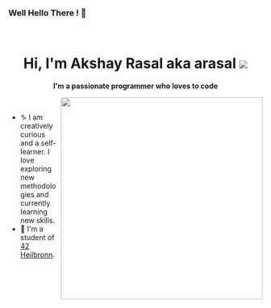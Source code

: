 ### Well Hello There ! 👋

<!--
**Asrasal47/Asrasal47** is a ✨ _special_ ✨ repository because its `README.md` (this file) appears on your GitHub profile.

Here are some ideas to get you started:

- 🔭 I’m currently working on ...
- 🌱 I’m currently learning ...
- 👯 I’m looking to collaborate on ...
- 🤔 I’m looking for help with ...
- 💬 Ask me about ...
- 📫 How to reach me: ...
- 😄 Pronouns: ...
- ⚡ Fun fact: ...
-->
<!-- Header -->
<h1 align="center">
  <br>
  Hi, I'm Akshay Rasal aka arasal 
  <img src="https://media3.giphy.com/media/3ornk57KwDXf81rjWM/giphy.gif?cid=ecf05e47nckmi80zxdtrizksr3bcyuxe1cd1hz5vpc09uhmm&rid=giphy.gif&ct=g">
</h1>

<!-- Counter -->
<p align="center">
</p>

<p align="center">
  <b>I'm a passionate programmer who loves to code</b>
</p>

<img align='right' src="https://github.com/oHTGo/oHTGo/blob/main/images/coding.gif" width="400">
<br>

- ♑ I am creatively curious and a self-learner. I love exploring new methodologies and currently learning new skills.
- 📓 I'm a student of [42 Heilbronn](https://www.42heilbronn.de/en/).
